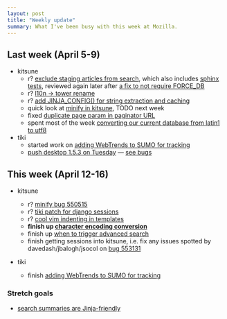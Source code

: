 ```yaml
--- 
layout: post
title: "Weekly update"
summary: What I've been busy with this week at Mozilla.
---
```


## Last week (April 5-9)
* kitsune
	* r? [exclude staging articles from search](https://bugzilla.mozilla.org/show_bug.cgi?id=554740), which also includes [sphinx tests](http://github.com/jsocol/kitsune/commit/ef50d5fcd64f65f89ff688874f3fa920f69ff216), reviewed again later after [a fix to not require FORCE_DB](http://github.com/jsocol/kitsune/commit/c2a1356e084a68de17f20376ad051c918ecfd172)
	* r? [l10n -> tower rename](http://github.com/jsocol/kitsune/commit/dbdb116aecda1332c932e278786dba2719c71d09)
	* r? [add JINJA_CONFIG() for string extraction and caching](https://bugzilla.mozilla.org/show_bug.cgi?id=556810)
	* quick look at [minify in kitsune](http://github.com/jsocol/kitsune/commit/f159b8f25ea78c38cc7e60fae6004ccb5e1273c6), TODO next week
	* fixed [duplicate page param in paginator URL](https://bugzilla.mozilla.org/show_bug.cgi?id=556418)
	* spent most of the week [converting our current database from latin1 to utf8](https://bugzilla.mozilla.org/show_bug.cgi?id=554210)
* tiki
	* started work on [adding WebTrends to SUMO for tracking](https://bugzilla.mozilla.org/show_bug.cgi?id=558105)
	* [push desktop 1.5.3 on Tuesday](https://bugzilla.mozilla.org/show_bug.cgi?id=555003) &mdash; [see bugs](https://bugzilla.mozilla.org/buglist.cgi?quicksearch=ALL+product%3Asupport+milestone%3A1.5.3)

## This week (April 12-16)
* kitsune
	* r? [minify bug 550515](http://github.com/jsocol/kitsune/commits/bug-550515)
	* r? [tiki patch for django sessions](https://bugzilla.mozilla.org/show_bug.cgi?id=553131)
	* r? [cool vim indenting in templates](https://bugzilla.mozilla.org/show_bug.cgi?id=558228)
	* __finish up [character encoding conversion](https://bugzilla.mozilla.org/show_bug.cgi?id=554210)__
	* finish up [when to trigger advanced search](http://github.com/pcraciunoiu/kitsune/commits/bug-555249)
	* finish getting sessions into kitsune, i.e. fix any issues spotted by davedash/jbalogh/jsocol on [bug 553131](http://github.com/pcraciunoiu/kitsune/tree/bug-553131)
* tiki

	* finish [adding WebTrends to SUMO for tracking](https://bugzilla.mozilla.org/show_bug.cgi?id=558105)

### Stretch goals
* [search summaries are Jinja-friendly](https://bugzilla.mozilla.org/show_bug.cgi?id=553734)

